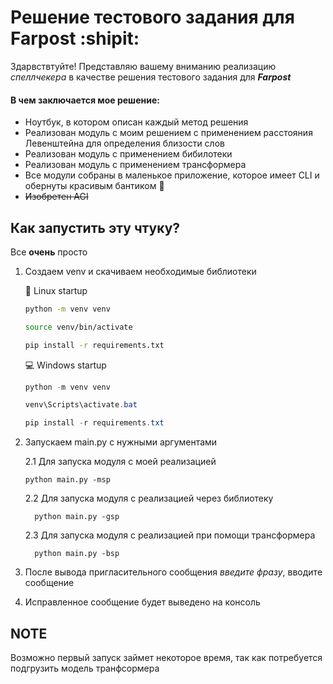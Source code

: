 # Решение тестового задания для Farpost :shipit:

Здарвствтуйте! Представляю вашему вниманию реализацию _спеллчекера_ в качестве решения тестового задания для _**Farpost**_

#### В чем заключается мое решение:

* Ноутбук, в котором описан каждый метод решения
* Реализован модуль с моим решением с применением расстояния Левенштейна для определения близости слов
* Реализован модуль с применением бибилотеки
* Реализован модуль с применением трансформера
* Все модули собраны в маленькое приложение, которое имеет CLI и обернуты красивым бантиком :ribbon:
* ~~Изобретен AGI~~

## Как запустить эту чтуку?

Все **очень** просто

1. Создаем venv и скачиваем необходимые библиотеки

    :penguin: Linux startup
    
     ```bash
    python -m venv venv
    
    source venv/bin/activate
    
    pip install -r requirements.txt
    ```
    
    :computer: Windows startup
    
     ```powershell
    python -m venv venv
    
    venv\Scripts\activate.bat
    
    pip install -r requirements.txt
    ```
2. Запускаем main.py с нужными аргументами

    2.1 Для запуска модуля с моей реализацией
       
       python main.py -msp
   
    2.2 Для запуска модуля с реализацией через библиотеку
         
         python main.py -gsp
  
    2.3 Для запуска модуля с реализацией при помощи трансформера
         
         python main.py -bsp

4. После вывода пригласительного сообщения _введите фразу_, вводите сообщение
5. Исправленное сообщение будет выведено на консоль

 ## NOTE

 Возможно первый запуск займет некоторое время, так как потребуется подгрузить модель транфсормера
      
